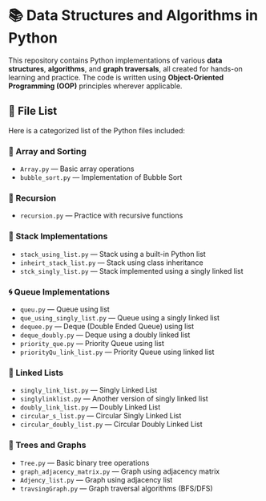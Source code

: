 # 📚 Data Structures and Algorithms in Python

This repository contains Python implementations of various **data structures**, **algorithms**, and **graph traversals**, all created for hands-on learning and practice. The code is written using **Object-Oriented Programming (OOP)** principles wherever applicable.

## 📁 File List

Here is a categorized list of the Python files included:

### 🔢 Array and Sorting
- `Array.py` — Basic array operations
- `bubble_sort.py` — Implementation of Bubble Sort

### 🔁 Recursion
- `recursion.py` — Practice with recursive functions

### 🧱 Stack Implementations
- `stack_using_list.py` — Stack using a built-in Python list
- `inheirt_stack_list.py` — Stack using class inheritance
- `stck_singly_list.py` — Stack implemented using a singly linked list

### 🌀 Queue Implementations
- `queu.py` — Queue using list
- `que_using_singly_list.py` — Queue using a singly linked list
- `dequee.py` — Deque (Double Ended Queue) using list
- `deque_doubly.py` — Deque using a doubly linked list
- `priority_que.py` — Priority Queue using list
- `priorityQu_link_list.py` — Priority Queue using linked list

### 🔗 Linked Lists
- `singly_link_list.py` — Singly Linked List
- `singlylinklist.py` — Another version of singly linked list
- `doubly_link_list.py` — Doubly Linked List
- `circular_s_list.py` — Circular Singly Linked List
- `circular_doubly_list.py` — Circular Doubly Linked List

### 🌳 Trees and Graphs
- `Tree.py` — Basic binary tree operations
- `graph_adjacency_matrix.py` — Graph using adjacency matrix
- `Adjency_list.py` — Graph using adjacency list
- `travsingGraph.py` — Graph traversal algorithms (BFS/DFS)


